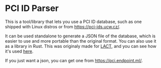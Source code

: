 # PCI ID Parser

This is a tool/library that lets you use a PCI ID database, such as one shipped with Linux distros or from https://pci-ids.ucw.cz/.

It can be used standalone to generate a JSON file of the database, which is easier to use and more portable than the original format.
You can also use it as a library in Rust. This was originaly made for [LACT](https://github.com/ilyazzz/LACT/), and you can see how it's used [here](https://github.com/ilyazzz/LACT/blob/master/daemon/src/gpu_controller.rs).

If you just want a json, you can get one from https://pci.endpoint.ml/.
